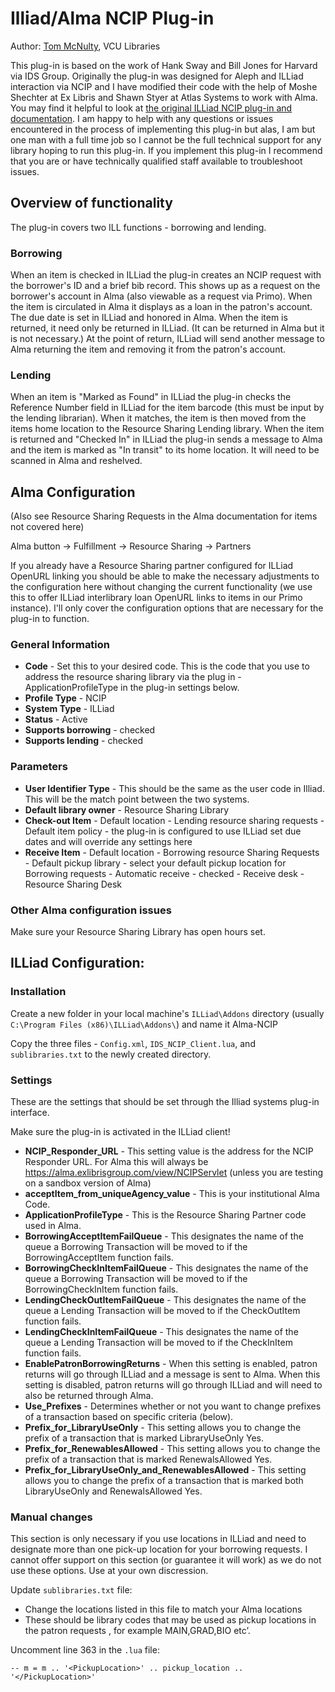 # Illiad/Alma NCIP Plug-in

Author: [Tom McNulty](mailto:tmcnulty@vcu.edu), VCU Libraries

This plug-in is based on the work of Hank Sway and Bill Jones for Harvard via IDS Group.  Originally the plug-in was designed for Aleph and ILLiad interaction via NCIP and I have modified their code with the help of Moshe Shechter at Ex Libris and Shawn Styer at Atlas Systems to work with Alma. You may find it helpful to look at [the original ILLiad NCIP plug-in and documentation](https://prometheus.atlas-sys.com/display/ILLiadAddons/IDS+NCIP+Client). I am happy to help with any questions or issues encountered in the process of implementing this plug-in but alas, I am but one man with a full time job so I cannot be the full technical support for any library hoping to run this plug-in.  If you implement this plug-in I recommend that you are or have technically qualified staff available to troubleshoot issues.

## Overview of functionality

The plug-in covers two ILL functions - borrowing and lending.

### Borrowing

When an item is checked in ILLiad the plug-in creates an NCIP request with the borrower's ID and a brief bib record.  This shows up as a request on the borrower's account in Alma (also viewable as a request via Primo). When the item is circulated in Alma it displays as a loan in the patron's account. The due date is set in ILLiad and honored in Alma. When the item is returned, it need only be returned in ILLiad. (It can be returned in Alma but it is not necessary.) At the point of return, ILLiad will send another message to Alma returning the item and removing it from the patron's account.

### Lending

When an item is "Marked as Found" in ILLiad the plug-in checks the Reference Number field in ILLiad for the item barcode (this must be input by the lending librarian).  When it matches, the item is then moved from the items home location to the Resource Sharing Lending library. When the item is returned and "Checked In" in ILLiad the plug-in sends a message to Alma and the item is marked as "In transit" to its home location.  It will need to be scanned in Alma and reshelved.

## Alma Configuration

(Also see Resource Sharing Requests in the Alma documentation for items not covered here)

Alma button -> Fulfillment -> Resource Sharing -> Partners

If you already have a Resource Sharing partner configured for ILLiad OpenURL linking you should be able to make the necessary adjustments to the configuration here without changing the current functionality (we use this to offer ILLiad interlibrary loan OpenURL links to items in our Primo instance).  I'll only cover the configuration options that are necessary for the plug-in to function.

### General Information

 - **Code** - Set this to your desired code.  This is the code that you use to address the resource sharing library via the plug in - ApplicationProfileType in the plug-in settings below.
 - **Profile Type** - NCIP
 - **System Type** - ILLiad
 - **Status** - Active
 - **Supports borrowing** - checked
 - **Supports lending** - checked

### Parameters
 
 - **User Identifier Type** - This should be the same as the user code in Illiad.  This will be the match point between the two systems.
 - **Default library owner** - Resource Sharing Library
 - **Check-out Item** - Default location  - Lending resource sharing requests
               - Default item policy - the plug-in is configured to use ILLiad set due dates and will override any settings here
 - **Receive Item** - Default location - Borrowing resource Sharing Requests
             - Default pickup library - select your default pickup location for Borrowing requests
             - Automatic receive - checked
             - Receive desk - Resource Sharing Desk

### Other Alma configuration issues

Make sure your Resource Sharing Library has open hours set.

## ILLiad Configuration:

### Installation

Create a new folder in your local machine's `ILLiad\Addons` directory (usually `C:\Program Files (x86)\ILLiad\Addons\`) and name it Alma-NCIP

Copy the three files - `Config.xml`, `IDS_NCIP_Client.lua`, and `sublibraries.txt` to the newly created directory.

### Settings

These are the settings that should be set through the Illiad systems plug-in interface. 

Make sure the plug-in is activated in the ILLiad client!

 - **NCIP_Responder_URL** - This setting value is the address for the NCIP Responder URL. For Alma this will always be https://alma.exlibrisgroup.com/view/NCIPServlet (unless you are testing on a sandbox version of Alma)
 - **acceptItem_from_uniqueAgency_value** - This is your institutional Alma Code.
 - **ApplicationProfileType** - This is the Resource Sharing Partner code used in Alma.
 - **BorrowingAcceptItemFailQueue** - This designates the name of the queue a Borrowing Transaction will be moved to if the BorrowingAcceptItem function fails.
 - **BorrowingCheckInItemFailQueue** - This designates the name of the queue a Borrowing Transaction will be moved to if the BorrowingCheckInItem function fails.
 - **LendingCheckOutItemFailQueue** - This designates the name of the queue a Lending Transaction will be moved to if the CheckOutItem function fails.
 - **LendingCheckInItemFailQueue** - This designates the name of the queue a Lending Transaction will be moved to if the CheckInItem function fails.
 - **EnablePatronBorrowingReturns** - When this setting is enabled, patron returns will go through ILLiad and a message is sent to Alma.  When this setting is disabled, patron returns will go through ILLiad and will need to also be returned through Alma.
 - **Use_Prefixes** - Determines whether or not you want to change prefixes of a transaction based on specific criteria (below).
 - **Prefix_for_LibraryUseOnly** - This setting allows you to change the prefix of a transaction that is marked LibraryUseOnly Yes.
 - **Prefix_for_RenewablesAllowed** - This setting allows you to change the prefix of a transaction that is marked RenewalsAllowed Yes.
 - **Prefix_for_LibraryUseOnly_and_RenewablesAllowed** - This setting allows you to change the prefix of a transaction that is marked both LibraryUseOnly and RenewalsAllowed Yes.

### Manual changes

This section is only necessary if you  use locations in ILLiad and need to designate more than one pick-up location for your borrowing requests.  I cannot offer support on this section (or guarantee it will work) as we do not use these options. Use at your own discression.

Update `sublibraries.txt` file:

 - Change the locations listed in this file to match your Alma locations
 - These should be library codes that may be used as pickup locations in the patron requests , for example MAIN,GRAD,BIO etc’.

Uncomment line 363 in the `.lua` file:

```-- m = m .. '<PickupLocation>' .. pickup_location .. '</PickupLocation>'```
